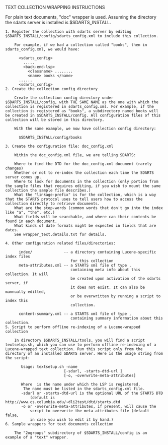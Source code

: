 TEXT COLLECTION WRAPPING INSTRUCTIONS

For plain text documents, "doc" wrapper is used. Assuming the directory the sdarts server is installed is $SDARTS_INSTALL.

	1. Register the collection with sdarts server by editing $SDARTS_INSTALL/config/sdarts_config.xml to include this collection.

		For example, if we had a collection called "books", then in sdarts_config.xml, we would have:

		  <sdarts_config>
			.....
			<back-end-lsp>
			  <classname> ........
			  <name> books </name>
		  ......
		  <sdarts_config>
	2. Create the collection config directory

		Create the collection config directory under $SDARTS_INSTALL/config, with THE SAME NAME as the one with which the collection is registered in sdarts_config.xml. For example, if the collection is registered as "books", a subdirectory named books will be created in $SDARTS_INSTALL/config. All configuration files of this collection will be stored in this directory.

		With the same example, we now have collection config directory:

		  $SDARTS_INSTALL/config/books
		  
	3. Create the configuration file: doc_config.xml

		Within the doc_config.xml file, we are telling SDARTS:

		Where to find the DTD for the doc_config.xml document (rarely changes)
		Whether or not to re-index the collection each time the SDARTS server comes up.
		Where to look for documents in the collection (only portion from the sample files that requires editing, if you wish to mount the same collection the sample file describes.)
		What the "linkage-prefix" is for the collection, which is a way that the STARTS protocol uses to tell users how to access the collection directly to retrieve documents.
		What are the stop-words (common words that don't go into the index like "a", "the", etc.)
		What fields will be searchable, and where can their contents be found in each document.
		What kinds of date formats might be expected in fields that are dates.
		See wrapper_text.details.txt for details.

	4. Other configuration related files/directories:

		  index/              -- a directory containing Lucene-specific index files
								 for this collection
		  meta-attributes.xml -- a STARTS xml file of type ,
								 containing meta info about this collection. It will 
								 be created upon activation of the sdarts server, if 
								 it does not exist. It can also be mannually editted, 
								 or be overwritten by running a script to index this
								 collection.

		  content-summary.xml -- a STARTS xml file of type ,
								 containing summary information about this collection.
	5. Script to perform offline re-indexing of a Lucene-wrapped collection

		In directory $SDARTS_INSTALL/tools, you will find a script textsetup.sh, which you can use to perform offline re-indexing of a Lucene-wrapped text collection. Run this script only from the directory of an installed SDARTS server. Here is the usage string from the script:

		   Usage: textsetup.sh -name 
							  [-sdurl, -starts-dtd-url ]
							  [-o, -overwrite-meta-attributes]

		   Where  is the name under which the LSP is registered.
			The name must be listed in the sdarts_config.xml file.
		   -sdurl or -starts-dtd-url is the optional URL of the STARTS DTD
			   (default is http://www.cs.columbia.edu/~dli2test/dtd/starts.dtd
		   -o or -overwrite-meta-attributes, if present, will cause the
			   script to overwrite the meta-attributes file (default false,
			   in case you wish to edit it by hand.)
	6. Sample wrappers for text documents collection

		The "2ogroups" subdirectory of $SDARTS_INSTALL/config is an example of a "text" wrapper.